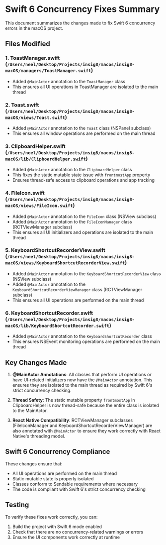# Swift 6 Concurrency Fixes Summary

This document summarizes the changes made to fix Swift 6 concurrency errors in the macOS project.

## Files Modified

### 1. ToastManager.swift (`/Users/neel/Desktop/Projects/insig8/macos/insig8-macOS/managers/ToastManager.swift`)
- Added `@MainActor` annotation to the `ToastManager` class
- This ensures all UI operations in ToastManager are isolated to the main thread

### 2. Toast.swift (`/Users/neel/Desktop/Projects/insig8/macos/insig8-macOS/views/Toast.swift`)
- Added `@MainActor` annotation to the `Toast` class (NSPanel subclass)
- This ensures all window operations are performed on the main thread

### 3. ClipboardHelper.swift (`/Users/neel/Desktop/Projects/insig8/macos/insig8-macOS/lib/ClipboardHelper.swift`)
- Added `@MainActor` annotation to the `ClipboardHelper` class
- This fixes the static mutable state issue with `frontmostApp` property
- Ensures thread-safe access to clipboard operations and app tracking

### 4. FileIcon.swift (`/Users/neel/Desktop/Projects/insig8/macos/insig8-macOS/views/FileIcon.swift`)
- Added `@MainActor` annotation to the `FileIcon` class (NSView subclass)
- Added `@MainActor` annotation to the `FileIconManager` class (RCTViewManager subclass)
- This ensures all UI initializers and operations are isolated to the main thread

### 5. KeyboardShortcutRecorderView.swift (`/Users/neel/Desktop/Projects/insig8/macos/insig8-macOS/views/KeyboardShortcutRecorderView.swift`)
- Added `@MainActor` annotation to the `KeyboardShortcutRecorderView` class (NSView subclass)
- Added `@MainActor` annotation to the `KeyboardShortcutRecorderViewManager` class (RCTViewManager subclass)
- This ensures all UI operations are performed on the main thread

### 6. KeyboardShortcutRecorder.swift (`/Users/neel/Desktop/Projects/insig8/macos/insig8-macOS/lib/KeyboardShortcutRecorder.swift`)
- Added `@MainActor` annotation to the `KeyboardShortcutRecorder` class
- This ensures NSEvent monitoring operations are performed on the main thread

## Key Changes Made

1. **@MainActor Annotations**: All classes that perform UI operations or have UI-related initializers now have the `@MainActor` annotation. This ensures they are isolated to the main thread as required by Swift 6's strict concurrency checking.

2. **Thread Safety**: The static mutable property `frontmostApp` in ClipboardHelper is now thread-safe because the entire class is isolated to the MainActor.

3. **React Native Compatibility**: RCTViewManager subclasses (FileIconManager and KeyboardShortcutRecorderViewManager) are also annotated with `@MainActor` to ensure they work correctly with React Native's threading model.

## Swift 6 Concurrency Compliance

These changes ensure that:
- All UI operations are performed on the main thread
- Static mutable state is properly isolated
- Classes conform to Sendable requirements where necessary
- The code is compliant with Swift 6's strict concurrency checking

## Testing

To verify these fixes work correctly, you can:
1. Build the project with Swift 6 mode enabled
2. Check that there are no concurrency-related warnings or errors
3. Ensure the UI components work correctly at runtime